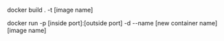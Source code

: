 docker build . -t [image name]

docker run -p [inside port]:[outside port] -d --name [new container name] [image name]

